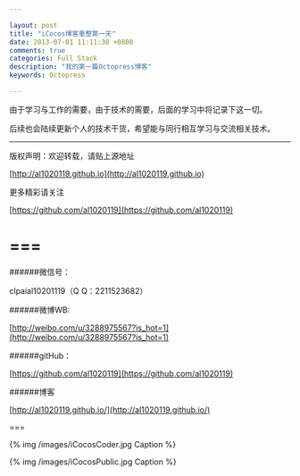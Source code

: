```yaml
---

layout: post
title: "iCocos博客重整第一天"
date: 2013-07-01 11:11:30 +0800
comments: true
categories: Full Stack 
description: "我的第一篇Octopress博客" 
keywords: Octopress 

---
```




由于学习与工作的需要，由于技术的需要，后面的学习中将记录下这一切。



后续也会陆续更新个人的技术干货，希望能与同行相互学习与交流相关技术。

***

版权声明：欢迎转载，请贴上源地址
 
 [http://al1020119.github.io](http://al1020119.github.io)
 


更多精彩请关注

[https://github.com/al1020119](https://github.com/al1020119)

<!--more-->



===
===


######微信号：
	
clpaial10201119（Q Q：2211523682）
    
######微博WB:

[http://weibo.com/u/3288975567?is_hot=1](http://weibo.com/u/3288975567?is_hot=1)

######gitHub：


[https://github.com/al1020119](https://github.com/al1020119)
	
######博客

[http://al1020119.github.io/](http://al1020119.github.io/)

===

{% img /images/iCocosCoder.jpg Caption %}  

{% img /images/iCocosPublic.jpg Caption %}  
